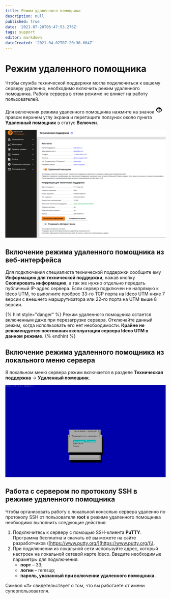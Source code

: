 ```yaml
---
title: Режим удаленного помощника
description: null
published: true
date: '2021-07-20T06:47:53.276Z'
tags: support
editor: markdown
dateCreated: '2021-04-02T07:20:30.604Z'
---
```


# Режим удаленного помощника

Чтобы служба технической поддержки могла подключиться к вашему серверу удаленно, необходимо включить режим удаленного помощника. Работа сервера в этом режиме не влияет на работу пользователей.

Для включения режима удаленного помощника нажмите на значок ![icon-help.png](../.gitbook/assets/icon-help.png) правом верхнем углу экрана и перетащите ползунок около пункта **Удаленный помощник** в статус **Включен**.

![](../.gitbook/assets/remote-help.png)

## Включение режима удаленного помощника из веб-интерфейса

Для подключения специалиста технической поддержки сообщите ему **Информацию для технической поддержки**, нажав кнопку **Скопировать информацию**, а так же нужно отдельно передать публичный IP-адрес сервера. Если сервер подключен не напрямую к Ideco UTM, то выполните проброс 33-го TCP порта на Ideco UTM ниже 7 версии с внешнего маршрутизатора или 22-го порта на UTM выше 8 версии.

{% hint style="danger" %}
Режим удаленного помощника остается включенным даже при перезагрузке сервера. Отключайте данный режим, когда использовать его нет необходимости. **Крайне не рекомендуется постоянная эксплуатация сервера Ideco UTM в данном режиме.** 
{% endhint %}

## Включение режима удаленного помощника из локального меню сервера

В локальном меню сервера режим включается в разделе **Техническая поддержка** -&gt; **Удаленный помощник**.

![](../.gitbook/assets/console-help.png)

## Работа с сервером по протоколу SSH в режиме удаленного помощника

Чтобы организовать работу с локальной консолью сервера удаленно по протоколу SSH от пользователя **root** в режиме удаленного помощника необходимо выполнить следующие действия:

1. Подключитесь к серверу с помощью SSH-клиента **PuTTY**. Программа бесплатна и скачать её вы можете на сайте разработчиков \([https://www.putty.org/](https://www.putty.org/)\).
2. При подключении из локальной сети используйте адрес, который настроен на локальной сетевой карте Ideco. Введите необходимые параметры для подключения:
   * **порт** – 33;
   * **логин** – remsup;
   * **пароль, указанный при включении удаленного помощника.**

Символ «\#» свидетельствует о том, что вы работаете от имени суперпользователя.

